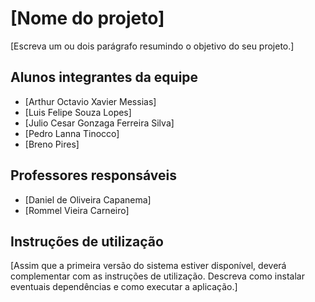 # [Nome do projeto]

[Escreva um ou dois  parágrafo resumindo o objetivo do seu projeto.]

## Alunos integrantes da equipe

* [Arthur Octavio Xavier Messias]
* [Luis Felipe Souza Lopes]
* [Julio Cesar Gonzaga Ferreira Silva]
* [Pedro Lanna Tinocco]
* [Breno Pires]

## Professores responsáveis

* [Daniel de Oliveira Capanema]
* [Rommel Vieira Carneiro]

## Instruções de utilização

[Assim que a primeira versão do sistema estiver disponível, deverá complementar com as instruções de utilização. Descreva como instalar eventuais dependências e como executar a aplicação.]
